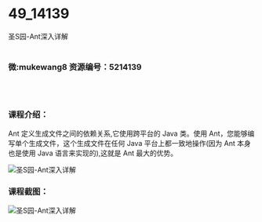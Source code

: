 # 49_14139
圣S园-Ant深入详解
<br/></br>
<h3>微:mukewang8 资源编号：5214139</h3>
<br/></br>
<h3>课程介绍：</h3>
<p><a title="查看与 Ant 相关的文章" target="_blank">Ant</a> 定义生成文件之间的依赖关系,它使用跨平台的 Java 类。使用 <a title="查看与 Ant 相关的文章" target="_blank">Ant</a>，您能够编写单个生成文件，这个生成文件在任何 Java 平台上都一致地操作(因为 Ant 本身也是使用 Java 语言来实现的),这就是 Ant 最大的优势。</p>
<p><img src="https://www.ko996.com/wp-content/uploads/img/2020/06/1-122-300x193.png" alt="圣S园-Ant深入详解"></p>
<div class="info-desc">
<h3>课程截图：</h3>
<p><img src="https://www.ko996.com/wp-content/uploads/img/2020/06/2-137.png" alt="圣S园-Ant深入详解"></p>
<p>&nbsp;</p>


			
</div>
